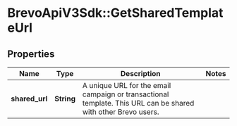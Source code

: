 # BrevoApiV3Sdk::GetSharedTemplateUrl

## Properties
Name | Type | Description | Notes
------------ | ------------- | ------------- | -------------
**shared_url** | **String** | A unique URL for the email campaign or transactional template. This URL can be shared with other Brevo users. | 


